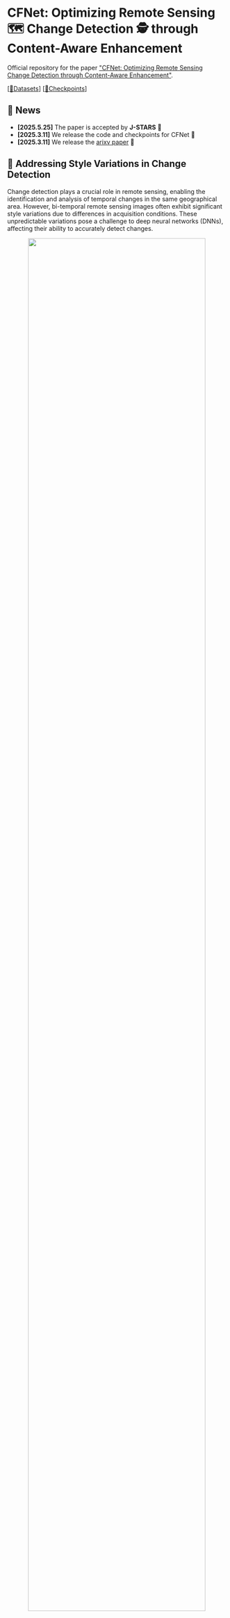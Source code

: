 # CFNet: Optimizing Remote Sensing 🗺️ Change Detection 🕵 through Content-Aware Enhancement
Official repository for the paper ["CFNet: Optimizing Remote Sensing Change Detection through Content-Aware Enhancement"](https://ieeexplore.ieee.org/stamp/stamp.jsp?tp=&arnumber=11016006).

[[🤗Datasets](https://huggingface.co/datasets/wifibk/CFNet_Datasets/tree/main)]  [[🤗Checkpoints](https://huggingface.co/wifibk/CFNet/tree/main)]

## 🐣 News
- **[2025.5.25]** The paper is accepted by **J-STARS** 🎉
- **[2025.3.11]** We release the code and checkpoints for CFNet 🚀
- **[2025.3.11]** We release the [arixv paper](https://arxiv.org/pdf/2503.08505) 🚀

## 🤔 Addressing Style Variations in Change Detection
Change detection plays a crucial role in remote sensing, enabling the identification and analysis of temporal changes in the same geographical area. However, bi-temporal remote sensing images often exhibit significant style variations due to differences in acquisition conditions. These unpredictable variations pose a challenge to deep neural networks (DNNs), affecting their ability to accurately detect changes.

<p align="center">
    <img src="figures/Content.png" width="90%"> <br>
</p>

To address the problem above, we propose **Content Focuser Network (CFNet)**. CFNet achieves state-of-the-art performance on three well-known change detection datasets: **CLCD (F1: 81.41%, IoU: 68.65%)**, **LEVIR-CD (F1: 92.18%, IoU: 85.49%)**, and **SYSU-CD (F1: 82.89%, IoU: 70.78%)**.  🚀 

<p align="center">
    <img src="figures/Architecture.png" width="90%"> <br>
</p>

The main contributions of our work:
- **Content-Aware strategy**, a novel content-based constraint learning strategy that enhances the model's focus on intrinsic content features while **reducing the impact of style variations**, thereby improving the accuracy and robustness of bi-temporal change detection in remote sensing imagery.
- **Focuser module**, a novel mechanism that dynamically reweights features to focus on both changed and unchanged areas, leveraging their **mutual constraints** to enhance parameter regularization and improve model accuracy.

**The visualization results on the CLCD dataset** demonstrate the great performance of CFNet. For better readability, we present only the results from CLCD here. For a comprehensive view, including visualizations on all three datasets, please refer to our paper.
<p align="center">
    <img src="figures/cl_vis.png" width="90%"> <br>
</p>

**To further illustrate the effectiveness of the Content-Aware strategy in extracting content features**, we visualize the largest-scale feature maps output by the Content Decoder. Since the LEVIR-CD dataset primarily focuses on building changes, the content features predominantly represent structural information related to buildings). 

<p align="center">
    <img src="figures/content_res.png" width="90%"> <br>
</p>

## 🏁 Get Start
### Installation
1. Clone the repository:
```bash
git clone https://github.com/wifiBlack/CFNet.git
cd CFNet
```

2. Create the environment

```bash
conda env create -f requirements.yml
conda activate cfnet_env
```

3. Prepare the checkpoints
```bash
git clone https://huggingface.co/wifibk/CFNet
mv ./CFNet ./checkpoints
```

### Playground
You can debug **playground.py** step by step to gain a deeper understanding of CFNet. Enjoy exploring it! 🥰

### Prepare Datasets
You can download the datasets from [CFNet-Datasets](https://huggingface.co/datasets/wifibk/CFNet_Datasets/tree/main).

We provide a preprocessed version of the original datasets to make it easier for you to experiment with CFNet!

You can simply run following commands to **get data from huggingface repository**. The data will be downloaded under CFNet folder.
```bash
# CLCD && CLCD-processed
python get_data.py CLCD.tar.gz
python get_data.py CLCD-processed.tar.gz

# LEVIR-CD && LEVIR-CD-processed
python get_data.py LEVIR_CD.tar.gz
python get_data.py LEVIR-CD-processed.tar.gz

# SYSU-CD
python get_data.py SYSU-CD.tar.gz
```
### Train
Run the following command to **train CFNet**. 
```bash
# CLCD dataset
python run.py --data-dir CLCD-processed \
              --log-dir logs_clcd \
              --gpu 0 \
              --epochs 100 \
              --batch-size 32 \
              --num-workers 16 \
              --lr 0.0005 
            #   --checkpoints \

# LEVIR-CD dataset
python run.py --data-dir LEVIR-CD-processed \
              --log-dir logs_levircd \
              --gpu 0 \
              --epochs 100 \
              --batch-size 32 \
              --num-workers 16 \
              --lr 0.0005 
            #   --checkpoints \

# SYSU-CD dataset
python run.py --data-dir SYSU-CD \
              --log-dir logs_sysucd \
              --gpu 0 \
              --epochs 100 \
              --batch-size 32 \
              --num-workers 16 \
              --lr 0.0005 
            #   --checkpoints \
```             

### Test
Run the following command to **test the performance of CFNet**.

```bash
# CLCD dataset
python test.py \
 --data-dir CLCD \
 --gpu 0 \
 --batch-size 8 \
 --num-workers 8 \
 --checkpoint checkpoints/clcd.pth

 # LEVIR-CD dataset
python test.py \
 --data-dir LEVIR-CD \
 --gpu 0 \
 --batch-size 8 \
 --num-workers 8 \
 --checkpoint checkpoints/levir-cd.pth

 # SYSU-CD dataset
python test.py \
 --data-dir SYSU-CD \
 --gpu 0 \
 --batch-size 8 \
 --num-workers 8 \
 --checkpoint checkpoints/sysu-cd.pth
```

## ✅ Citation
If this project contributes to your research or applications, please consider citing it using the following BibTeX:
```latex
@article{
    wu2025cfnet,
    title={CFNet: Optimizing Remote Sensing Change Detection through Content-Aware Enhancement},
    author={Wu, Fan and Dong, Sijun and Meng, Xiaoliang},
    journal={IEEE Journal of Selected Topics in Applied Earth Observations and Remote Sensing},
    year={2025},
    publisher={IEEE}
}

@misc{
    wu2025cfnetoptimizingremotesensing,
    title={CFNet: Optimizing Remote Sensing Change Detection through Content-Aware Enhancement}, 
    author={Fan Wu and Sijun Dong and Xiaoliang Meng},
    year={2025},
    eprint={2503.08505},
    archivePrefix={arXiv},
    primaryClass={cs.CV},
    url={https://arxiv.org/abs/2503.08505}, 
}
```
